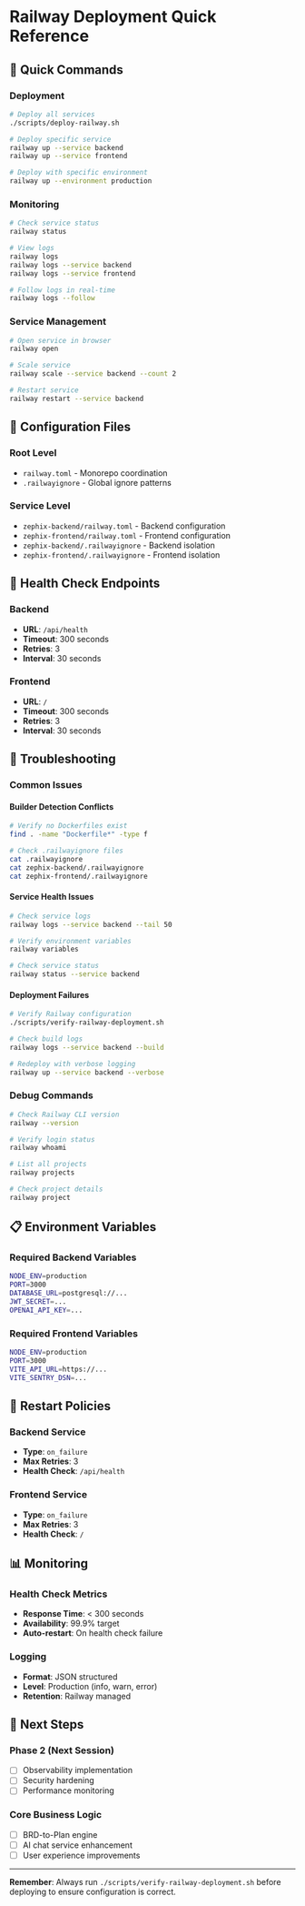 # Railway Deployment Quick Reference

## 🚀 Quick Commands

### Deployment
```bash
# Deploy all services
./scripts/deploy-railway.sh

# Deploy specific service
railway up --service backend
railway up --service frontend

# Deploy with specific environment
railway up --environment production
```

### Monitoring
```bash
# Check service status
railway status

# View logs
railway logs
railway logs --service backend
railway logs --service frontend

# Follow logs in real-time
railway logs --follow
```

### Service Management
```bash
# Open service in browser
railway open

# Scale service
railway scale --service backend --count 2

# Restart service
railway restart --service backend
```

## 🔧 Configuration Files

### Root Level
- `railway.toml` - Monorepo coordination
- `.railwayignore` - Global ignore patterns

### Service Level
- `zephix-backend/railway.toml` - Backend configuration
- `zephix-frontend/railway.toml` - Frontend configuration
- `zephix-backend/.railwayignore` - Backend isolation
- `zephix-frontend/.railwayignore` - Frontend isolation

## 🏥 Health Check Endpoints

### Backend
- **URL**: `/api/health`
- **Timeout**: 300 seconds
- **Retries**: 3
- **Interval**: 30 seconds

### Frontend
- **URL**: `/`
- **Timeout**: 300 seconds
- **Retries**: 3
- **Interval**: 30 seconds

## 🚨 Troubleshooting

### Common Issues

#### Builder Detection Conflicts
```bash
# Verify no Dockerfiles exist
find . -name "Dockerfile*" -type f

# Check .railwayignore files
cat .railwayignore
cat zephix-backend/.railwayignore
cat zephix-frontend/.railwayignore
```

#### Service Health Issues
```bash
# Check service logs
railway logs --service backend --tail 50

# Verify environment variables
railway variables

# Check service status
railway status --service backend
```

#### Deployment Failures
```bash
# Verify Railway configuration
./scripts/verify-railway-deployment.sh

# Check build logs
railway logs --service backend --build

# Redeploy with verbose logging
railway up --service backend --verbose
```

### Debug Commands
```bash
# Check Railway CLI version
railway --version

# Verify login status
railway whoami

# List all projects
railway projects

# Check project details
railway project
```

## 📋 Environment Variables

### Required Backend Variables
```bash
NODE_ENV=production
PORT=3000
DATABASE_URL=postgresql://...
JWT_SECRET=...
OPENAI_API_KEY=...
```

### Required Frontend Variables
```bash
NODE_ENV=production
PORT=3000
VITE_API_URL=https://...
VITE_SENTRY_DSN=...
```

## 🔄 Restart Policies

### Backend Service
- **Type**: `on_failure`
- **Max Retries**: 3
- **Health Check**: `/api/health`

### Frontend Service
- **Type**: `on_failure`
- **Max Retries**: 3
- **Health Check**: `/`

## 📊 Monitoring

### Health Check Metrics
- **Response Time**: < 300 seconds
- **Availability**: 99.9% target
- **Auto-restart**: On health check failure

### Logging
- **Format**: JSON structured
- **Level**: Production (info, warn, error)
- **Retention**: Railway managed

## 🚀 Next Steps

### Phase 2 (Next Session)
- [ ] Observability implementation
- [ ] Security hardening
- [ ] Performance monitoring

### Core Business Logic
- [ ] BRD-to-Plan engine
- [ ] AI chat service enhancement
- [ ] User experience improvements

---

**Remember**: Always run `./scripts/verify-railway-deployment.sh` before deploying to ensure configuration is correct.
